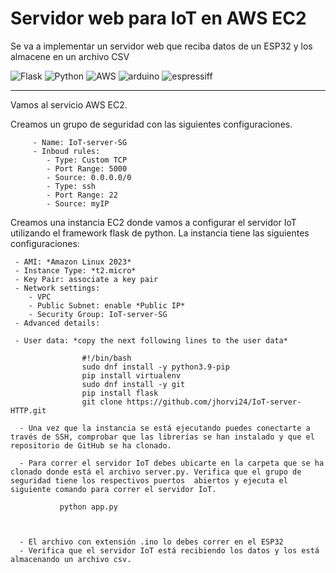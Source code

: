 # Servidor web para IoT en AWS EC2

Se va a implementar un servidor web que reciba datos de un ESP32 y los almacene en un archivo CSV

![Flask](https://img.shields.io/badge/flask-%23000.svg?style=for-the-badge&logo=flask&logoColor=white) ![Python](https://img.shields.io/badge/python-3670A0?style=for-the-badge&logo=python&logoColor=ffdd54) ![AWS](https://img.shields.io/badge/Amazon_AWS-FF9900?style=for-the-badge&logo=amazonaws&logoColor=white)
![arduino](https://img.shields.io/badge/Arduino-00979D?style=for-the-badge&logo=Arduino&logoColor=white)
![espressiff](https://img.shields.io/badge/espressif-E7352C?style=for-the-badge&logo=espressif&logoColor=white)

<hr>

Vamos al servicio AWS EC2. 

   Creamos un grupo de seguridad con las siguientes configuraciones.      
      
         - Name: IoT-server-SG
         - Inboud rules:
            - Type: Custom TCP
            - Port Range: 5000
            - Source: 0.0.0.0/0
            - Type: ssh
            - Port Range: 22
            - Source: myIP        
      
   Creamos una instancia EC2 donde vamos a configurar el servidor IoT utilizando el framework flask de python. La instancia tiene las siguientes configuraciones:
   
     - AMI: *Amazon Linux 2023*
     - Instance Type: *t2.micro*
     - Key Pair: associate a key pair
     - Network settings:
        - VPC
        - Public Subnet: enable *Public IP*
        - Security Group: IoT-server-SG
     - Advanced details:

     - User data: *copy the next following lines to the user data*
          
                    #!/bin/bash
                    sudo dnf install -y python3.9-pip
                    pip install virtualenv           
                    sudo dnf install -y git           
                    pip install flask           
                    git clone https://github.com/jhorvi24/IoT-server-HTTP.git
            
      - Una vez que la instancia se está ejecutando puedes conectarte a través de SSH, comprobar que las librerías se han instalado y que el repositorio de GitHub se ha clonado.  
                   
      - Para correr el servidor IoT debes ubicarte en la carpeta que se ha clonado donde está el archivo server.py. Verifica que el grupo de seguridad tiene los respectivos puertos  abiertos y ejecuta el siguiente comando para correr el servidor IoT.
               
               python app.py 
               
  
      
      - El archivo con extensión .ino lo debes correr en el ESP32 
      - Verifica que el servidor IoT está recibiendo los datos y los está almacenando un archivo csv. 
